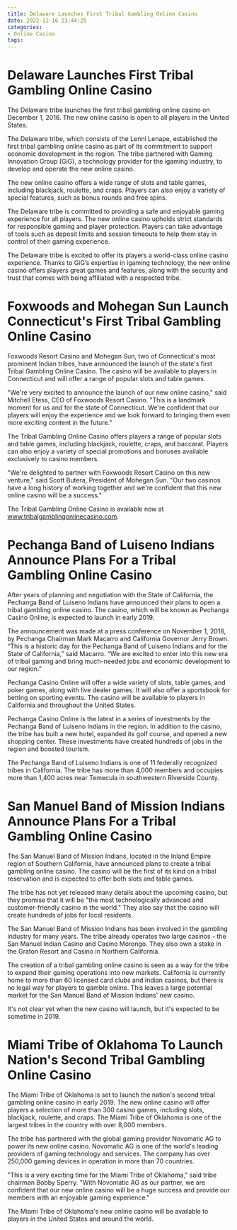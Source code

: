 ```yaml
---
title: Delaware Launches First Tribal Gambling Online Casino
date: 2022-11-16 23:44:25
categories:
- Online Casino
tags:
---
```



#  Delaware Launches First Tribal Gambling Online Casino

The Delaware tribe launches the first tribal gambling online casino on December 1, 2016. The new online casino is open to all players in the United States.

The Delaware tribe, which consists of the Lenni Lenape, established the first tribal gambling online casino as part of its commitment to support economic development in the region. The tribe partnered with Gaming Innovation Group (GiG), a technology provider for the igaming industry, to develop and operate the new online casino.

The new online casino offers a wide range of slots and table games, including blackjack, roulette, and craps. Players can also enjoy a variety of special features, such as bonus rounds and free spins.

The Delaware tribe is committed to providing a safe and enjoyable gaming experience for all players. The new online casino upholds strict standards for responsible gaming and player protection. Players can take advantage of tools such as deposit limits and session timeouts to help them stay in control of their gaming experience.

The Delaware tribe is excited to offer its players a world-class online casino experience. Thanks to GiG’s expertise in igaming technology, the new online casino offers players great games and features, along with the security and trust that comes with being affiliated with a respected tribe.

#  Foxwoods and Mohegan Sun Launch Connecticut's First Tribal Gambling Online Casino

Foxwoods Resort Casino and Mohegan Sun, two of Connecticut's most prominent Indian tribes, have announced the launch of the state's first Tribal Gambling Online Casino. The casino will be available to players in Connecticut and will offer a range of popular slots and table games.

"We're very excited to announce the launch of our new online casino," said Mitchell Etess, CEO of Foxwoods Resort Casino. "This is a landmark moment for us and for the state of Connecticut. We're confident that our players will enjoy the experience and we look forward to bringing them even more exciting content in the future."

The Tribal Gambling Online Casino offers players a range of popular slots and table games, including blackjack, roulette, craps, and baccarat. Players can also enjoy a variety of special promotions and bonuses available exclusively to casino members.

"We're delighted to partner with Foxwoods Resort Casino on this new venture," said Scott Butera, President of Mohegan Sun. "Our two casinos have a long history of working together and we're confident that this new online casino will be a success."

The Tribal Gambling Online Casino is available now at www.tribalgamblingonlinecasino.com.

#  Pechanga Band of Luiseno Indians Announce Plans For a Tribal Gambling Online Casino

After years of planning and negotiation with the State of California, the Pechanga Band of Luiseno Indians have announced their plans to open a tribal gambling online casino. The casino, which will be known as Pechanga Casino Online, is expected to launch in early 2019.

The announcement was made at a press conference on November 1, 2018, by Pechanga Chairman Mark Macarro and California Governor Jerry Brown. “This is a historic day for the Pechanga Band of Luiseno Indians and for the State of California,” said Macarro. “We are excited to enter into this new era of tribal gaming and bring much-needed jobs and economic development to our region.”

Pechanga Casino Online will offer a wide variety of slots, table games, and poker games, along with live dealer games. It will also offer a sportsbook for betting on sporting events. The casino will be available to players in California and throughout the United States.

Pechanga Casino Online is the latest in a series of investments by the Pechanga Band of Luiseno Indians in the region. In addition to the casino, the tribe has built a new hotel, expanded its golf course, and opened a new shopping center. These investments have created hundreds of jobs in the region and boosted tourism.

The Pechanga Band of Luiseno Indians is one of 11 federally recognized tribes in California. The tribe has more than 4,000 members and occupies more than 1,400 acres near Temecula in southwestern Riverside County.

#  San Manuel Band of Mission Indians Announce Plans For a Tribal Gambling Online Casino

The San Manuel Band of Mission Indians, located in the Inland Empire region of Southern California, have announced plans to create a tribal gambling online casino. The casino will be the first of its kind on a tribal reservation and is expected to offer both slots and table games.

The tribe has not yet released many details about the upcoming casino, but they promise that it will be "the most technologically advanced and customer-friendly casino in the world." They also say that the casino will create hundreds of jobs for local residents.

The San Manuel Band of Mission Indians has been involved in the gambling industry for many years. The tribe already operates two large casinos - the San Manuel Indian Casino and Casino Morongo. They also own a stake in the Graton Resort and Casino in Northern California.

The creation of a tribal gambling online casino is seen as a way for the tribe to expand their gaming operations into new markets. California is currently home to more than 60 licensed card clubs and Indian casinos, but there is no legal way for players to gamble online. This leaves a large potential market for the San Manuel Band of Mission Indians' new casino.

It's not clear yet when the new casino will launch, but it's expected to be sometime in 2019.

#  Miami Tribe of Oklahoma To Launch Nation's Second Tribal Gambling Online Casino

The Miami Tribe of Oklahoma is set to launch the nation's second tribal gambling online casino in early 2019. The new online casino will offer players a selection of more than 300 casino games, including slots, blackjack, roulette, and craps. The Miami Tribe of Oklahoma is one of the largest tribes in the country with over 8,000 members.

The tribe has partnered with the global gaming provider Novomatic AG to power its new online casino. Novomatic AG is one of the world's leading providers of gaming technology and services. The company has over 250,000 gaming devices in operation in more than 70 countries.

"This is a very exciting time for the Miami Tribe of Oklahoma," said tribe chairman Bobby Sperry. "With Novomatic AG as our partner, we are confident that our new online casino will be a huge success and provide our members with an enjoyable gaming experience."

The Miami Tribe of Oklahoma's new online casino will be available to players in the United States and around the world.